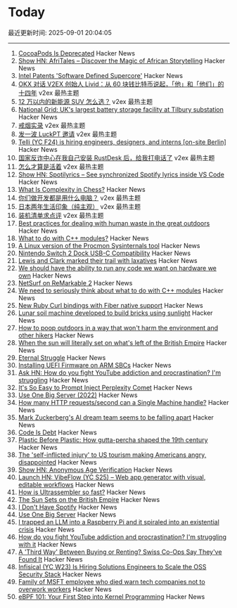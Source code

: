 # Today

最近更新时间: 2025-09-01 20:04:05

--- 
1. [CocoaPods Is Deprecated](https://blog.cocoapods.org/CocoaPods-Specs-Repo/) Hacker News
2. [Show HN: AfriTales – Discover the Magic of African Storytelling](https://afritales.org/) Hacker News
3. [Intel Patents 'Software Defined Supercore'](https://www.tomshardware.com/pc-components/cpus/intel-patents-software-defined-supercore-mimicking-ultra-wide-execution-using-multiple-cores) Hacker News
4. [OKX 对话 V2EX 创始人 Livid：从 60 块钱比特币说起，「他」和「他们」的十四年](https://www.v2ex.com/t/1156319) v2ex 最热主题
5. [12 万以内的新能源 SUV 怎么选？](https://www.v2ex.com/t/1156191) v2ex 最热主题
6. [National Grid: UK's largest battery storage facility at Tilbury substation](https://www.nationalgrid.com/national-grid-connects-uks-largest-battery-storage-facility-tilbury-substation) Hacker News
7. [戒烟实录](https://www.v2ex.com/t/1156220) v2ex 最热主题
8. [发一波 LuckPT 邀请](https://www.v2ex.com/t/1156189) v2ex 最热主题
9. [Telli (YC F24) is hiring engineers, designers, and interns [on-site Berlin]](https://hi.telli.com/join-us) Hacker News
10. [国家反诈中心在我自己安装 RustDesk 后，给我打电话了](https://www.v2ex.com/t/1156175) v2ex 最热主题
11. [怎么才算是活着](https://www.v2ex.com/t/1156159) v2ex 最热主题
12. [Show HN: Spotilyrics – See synchronized Spotify lyrics inside VS Code](https://github.com/therepanic/spotilyrics) Hacker News
13. [What Is Complexity in Chess?](https://lichess.org/@/Toadofsky/blog/what-is-complexity/pKo1swFh) Hacker News
14. [你们做开发都是用什么电脑？](https://www.v2ex.com/t/1156151) v2ex 最热主题
15. [日本两年生活印象（纯主观）](https://www.v2ex.com/t/1156144) v2ex 最热主题
16. [装机清单求点评](https://www.v2ex.com/t/1156133) v2ex 最热主题
17. [Best practices for dealing with human waste in the great outdoors](https://theconversation.com/how-to-poop-outdoors-in-a-way-that-wont-harm-the-environment-and-other-hikers-262426) Hacker News
18. [What to do with C++ modules?](https://nibblestew.blogspot.com/2025/08/we-need-to-seriously-think-about-what.html) Hacker News
19. [A Linux version of the Procmon Sysinternals tool](https://github.com/microsoft/ProcMon-for-Linux) Hacker News
20. [Nintendo Switch 2 Dock USB-C Compatibility](https://www.lttlabs.com/blog/2025/08/30/nintendo-switch-2-dock) Hacker News
21. [Lewis and Clark marked their trail with laxatives](https://offbeatoregon.com/2501d1006d_biliousPills-686.077.html) Hacker News
22. [We should have the ability to run any code we want on hardware we own](https://hugotunius.se/2025/08/31/what-every-argument-about-sideloading-gets-wrong.html) Hacker News
23. [NetSurf on ReMarkable 2](https://akselmo.dev/posts/netsurf-on-remarkable-2/) Hacker News
24. [We need to seriously think about what to do with C++ modules](https://nibblestew.blogspot.com/2025/08/we-need-to-seriously-think-about-what.html) Hacker News
25. [New Ruby Curl bindings with Fiber native support](https://github.com/taf2/curb/blob/master/ChangeLog.md) Hacker News
26. [Lunar soil machine developed to build bricks using sunlight](https://www.moondaily.com/reports/Lunar_soil_machine_developed_to_build_bricks_using_sunlight_999.html) Hacker News
27. [How to poop outdoors in a way that won't harm the environment and other hikers](https://theconversation.com/how-to-poop-outdoors-in-a-way-that-wont-harm-the-environment-and-other-hikers-262426) Hacker News
28. [When the sun will literally set on what's left of the British Empire](https://oikofuge.com/sun-sets-on-british-empire/) Hacker News
29. [Eternal Struggle](https://yoavg.github.io/eternal/) Hacker News
30. [Installing UEFI Firmware on ARM SBCs](https://interfacinglinux.com/2025/08/25/edk2-uefi-for-the-rock-5-itx/) Hacker News
31. [Ask HN: How do you fight YouTube addiction and procrastination? I'm struggling](https://news.ycombinator.com/item?id=45085014) Hacker News
32. [It's So Easy to Prompt Inject Perplexity Comet](https://news.ycombinator.com/item?id=45086071) Hacker News
33. [Use One Big Server (2022)](https://specbranch.com/posts/one-big-server/) Hacker News
34. [How many HTTP requests/second can a Single Machine handle?](https://binaryigor.com/how-many-http-requests-can-a-single-machine-handle.html) Hacker News
35. [Mark Zuckerberg's AI dream team seems to be falling apart](https://arstechnica.com/ai/2025/08/zuckerbergs-ai-hires-disrupt-meta-with-swift-exits-and-threats-to-leave/) Hacker News
36. [Code Is Debt](https://tornikeo.com/code-is-debt/) Hacker News
37. [Plastic Before Plastic: How gutta-percha shaped the 19th century](https://worldhistory.substack.com/p/plastic-before-plastic) Hacker News
38. [The 'self-inflicted injury' to US tourism making Americans angry, disappointed](https://www.cnn.com/2025/08/31/travel/international-tourist-decline-united-states) Hacker News
39. [Show HN: Anonymous Age Verification](https://gist.github.com/JWally/bf4681f79c0725eb378ec3c246cf0664) Hacker News
40. [Launch HN: VibeFlow (YC S25) – Web app generator with visual, editable workflows](https://news.ycombinator.com/item?id=45084759) Hacker News
41. [How is Ultrassembler so fast?](https://jghuff.com/articles/ultrassembler-so-fast/) Hacker News
42. [The Sun Sets on the British Empire](https://oikofuge.com/sun-sets-on-british-empire/) Hacker News
43. [I Don't Have Spotify](https://idonthavespotify.sjdonado.com/) Hacker News
44. [Use One Big Server](https://specbranch.com/posts/one-big-server/) Hacker News
45. [I trapped an LLM into a Raspberry Pi and it spiraled into an existential crisis](https://www.trappedinside.ai/) Hacker News
46. [How do you fight YouTube addiction and procrastination? I'm struggling with it](https://news.ycombinator.com/item?id=45085014) Hacker News
47. [A 'Third Way' Between Buying or Renting? Swiss Co-Ops Say They've Found It](https://www.nytimes.com/2025/08/26/realestate/switzerland-rental-coops-nonprofit-lausanne.html) Hacker News
48. [Infisical (YC W23) Is Hiring Solutions Engineers to Scale the OSS Security Stack](https://www.ycombinator.com/companies/infisical/jobs/yaEvock-solutions-engineer) Hacker News
49. [Family of MSFT employee who died warn tech companies not to overwork workers](https://padailypost.com/2025/08/29/family-of-microsoft-employee-who-died-warn-tech-companies-not-to-overwork-workers/) Hacker News
50. [eBPF 101: Your First Step into Kernel Programming](https://journal.hexmos.com/ebpf-introduction/) Hacker News
